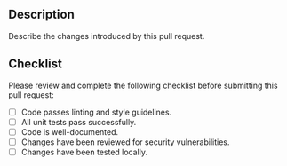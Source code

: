 ## Description
Describe the changes introduced by this pull request.

## Checklist
Please review and complete the following checklist before submitting this pull request:
- [ ] Code passes linting and style guidelines.
- [ ] All unit tests pass successfully.
- [ ] Code is well-documented.
- [ ] Changes have been reviewed for security vulnerabilities.
- [ ] Changes have been tested locally.
